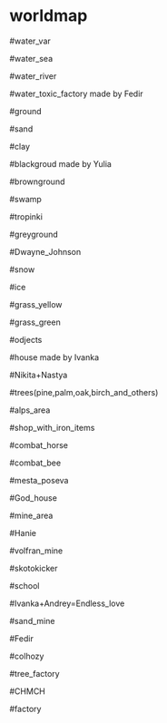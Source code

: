 # worldmap
#water_var


#water_sea

#water_river

#water_toxic_factory     made by Fedir



#ground

#sand

#clay

#blackgroud             made by Yulia

#brownground

#swamp

#tropinki

#greyground

#Dwayne_Johnson

#snow

#ice

#grass_yellow

#grass_green



#odjects

#house       made by Ivanka

#Nikita+Nastya

#trees(pine,palm,oak,birch_and_others)

#alps_area

#shop_with_iron_items

#combat_horse

#combat_bee

#mesta_poseva

#God_house

#mine_area

#Hanie

#volfran_mine

#skotokicker

#school

#Ivanka+Andrey=Endless_love

#sand_mine

#Fedir

#colhozy

#tree_factory

#CHMCH

#factory
